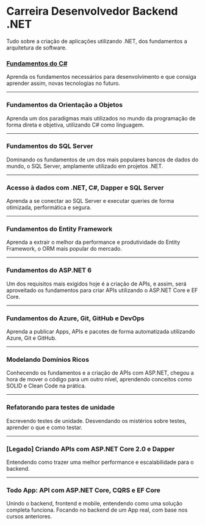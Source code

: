 # Carreira Desenvolvedor Backend .NET

Tudo sobre a criação de aplicações utilizando .NET, dos fundamentos a arquitetura de software.

### [Fundamentos do C#](/courses/fundamentos-do-c%23.md)

Aprenda os fundamentos necessários para desenvolvimento e que consiga aprender assim, novas tecnologias no futuro.

---

### Fundamentos da Orientação a Objetos

Aprenda um dos paradigmas mais utilizados no mundo da programação de forma direta e objetiva, utilizando C# como linguagem.

---

### Fundamentos do SQL Server

Dominando os fundamentos de um dos mais populares bancos de dados do mundo, o SQL Server, amplamente utilizado em projetos .NET.

---

### Acesso à dados com .NET, C#, Dapper e SQL Server

Aprenda a se conectar ao SQL Server e executar queries de forma otimizada, performática e segura.

---

### Fundamentos do Entity Framework

Aprenda a extrair o melhor da performance e produtividade do Entity Framework, o ORM mais popular do mercado.

---

### Fundamentos do ASP.NET 6

Um dos requisitos mais exigidos hoje é a criação de APIs, e assim, será aproveitado os fundamentos para criar APIs utilizando o ASP.NET Core e EF Core.

---

### Fundamentos do Azure, Git, GitHub e DevOps

Aprenda a publicar Apps, APIs e pacotes de forma automatizada utilizando Azure, Git e GitHub.

---

### Modelando Domínios Ricos

Conhecendo os fundamentos e a criação de APIs com ASP.NET, chegou a hora de mover o código para um outro nível, aprendendo conceitos como SOLID e Clean Code na prática.

---

### Refatorando para testes de unidade

Escrevendo testes de unidade. Desvendando os mistérios sobre testes, aprender o que e como testar.

---

### [Legado] Criando APIs com ASP.NET Core 2.0 e Dapper

Entendendo como trazer uma melhor performance e escalabilidade para o backend.

---

### Todo App: API com ASP.NET Core, CQRS e EF Core

Unindo o backend, frontend e mobile, entendendo como uma solução completa funciona. Focando no backend de um App real, com base nos cursos anteriores.
